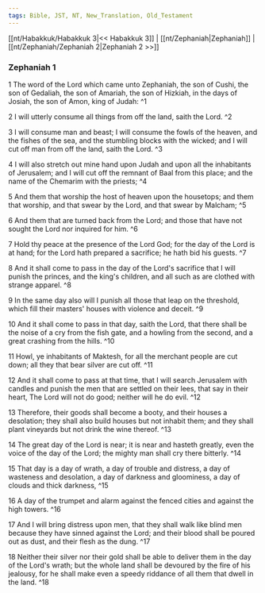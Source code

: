 ```yaml
---
tags: Bible, JST, NT, New_Translation, Old_Testament
---
```


[[nt/Habakkuk/Habakkuk 3|<< Habakkuk 3]] | [[nt/Zephaniah|Zephaniah]] | [[nt/Zephaniah/Zephaniah 2|Zephaniah 2 >>]]

### Zephaniah 1

1 The word of the Lord which came unto Zephaniah, the son of Cushi, the son of Gedaliah, the son of Amariah, the son of Hizkiah, in the days of Josiah, the son of Amon, king of Judah:  ^1

2 I will utterly consume all things from off the land, saith the Lord.  ^2

3 I will consume man and beast; I will consume the fowls of the heaven, and the fishes of the sea, and the stumbling blocks with the wicked; and I will cut off man from off the land, saith the Lord.  ^3

4 I will also stretch out mine hand upon Judah and upon all the inhabitants of Jerusalem; and I will cut off the remnant of Baal from this place; and the name of the Chemarim with the priests;  ^4

5 And them that worship the host of heaven upon the housetops; and them that worship, and that swear by the Lord, and that swear by Malcham;  ^5

6 And them that are turned back from the Lord; and those that have not sought the Lord nor inquired for him.  ^6

7 Hold thy peace at the presence of the Lord God; for the day of the Lord is at hand; for the Lord hath prepared a sacrifice; he hath bid his guests.  ^7

8 And it shall come to pass in the day of the Lord\'s sacrifice that I will punish the princes, and the king\'s children, and all such as are clothed with strange apparel.  ^8

9 In the same day also will I punish all those that leap on the threshold, which fill their masters\' houses with violence and deceit.  ^9

10 And it shall come to pass in that day, saith the Lord, that there shall be the noise of a cry from the fish gate, and a howling from the second, and a great crashing from the hills.  ^10

11 Howl, ye inhabitants of Maktesh, for all the merchant people are cut down; all they that bear silver are cut off.  ^11

12 And it shall come to pass at that time, that I will search Jerusalem with candles and punish the men that are settled on their lees, that say in their heart, The Lord will not do good; neither will he do evil.  ^12

13 Therefore, their goods shall become a booty, and their houses a desolation; they shall also build houses but not inhabit them; and they shall plant vineyards but not drink the wine thereof.  ^13

14 The great day of the Lord is near; it is near and hasteth greatly, even the voice of the day of the Lord; the mighty man shall cry there bitterly.  ^14

15 That day is a day of wrath, a day of trouble and distress, a day of wasteness and desolation, a day of darkness and gloominess, a day of clouds and thick darkness,  ^15

16 A day of the trumpet and alarm against the fenced cities and against the high towers.  ^16

17 And I will bring distress upon men, that they shall walk like blind men because they have sinned against the Lord; and their blood shall be poured out as dust, and their flesh as the dung.  ^17

18 Neither their silver nor their gold shall be able to deliver them in the day of the Lord\'s wrath; but the whole land shall be devoured by the fire of his jealousy, for he shall make even a speedy riddance of all them that dwell in the land.  ^18

 
